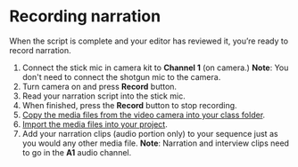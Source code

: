 # Recording narration

When the script is complete and your editor has reviewed it, you’re ready to record narration.

1. Connect the stick mic in camera kit to **Channel 1** (on camera.) **Note**: You don't need to connect the shotgun mic to the camera.
2. Turn camera on and press **Record** button. 
3. Read your narration script into the stick mic. 
4. When finished, press the **Record** button to stop recording. 
5. [Copy the media files from the video camera into your class folder](../setting-up-your-project/adding-media-from-a-video-camera.md).
6. [Import the media files into your project](importing-media-files.md).
7. Add your narration clips (audio portion only) to your sequence just as you would any other media file. **Note**: Narration and interview clips need to go in the **A1** audio channel. 
